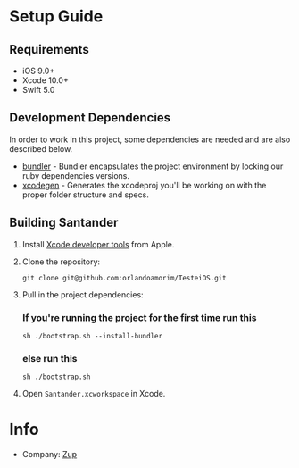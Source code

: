 # Setup Guide

## Requirements

- iOS 9.0+
- Xcode 10.0+
- Swift 5.0

## Development Dependencies

In order to work in this project, some dependencies are needed and are also described below.

- [bundler](https://bundler.io) - Bundler encapsulates the project environment by locking our ruby dependencies versions.
- [xcodegen](https://github.com/yonaskolb/XcodeGen) - Generates the xcodeproj you'll be working on with the proper folder structure and specs.

## Building Santander

1. Install [Xcode developer tools](https://developer.apple.com/xcode/downloads/) from Apple.
1. Clone the repository:
    ```shell
    git clone git@github.com:orlandoamorim/TesteiOS.git
    ```
1. Pull in the project dependencies:
    ### If you're running the project for the first time run this
    ```shell
    sh ./bootstrap.sh --install-bundler
    ```

    ### else run this
    ```shell
    sh ./bootstrap.sh
    ```
1. Open `Santander.xcworkspace` in Xcode.

# Info

 - Company: [Zup](https://www.zup.com.br/)